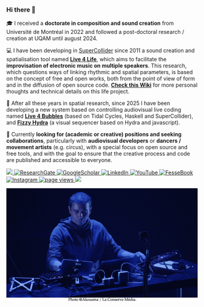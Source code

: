 ### Hi there 👋 

<!--
**Xon77/Xon77** is a ✨ _special_ ✨ repository because its `README.md` (this file) appears on your GitHub profile.

&nbsp;&nbsp; 
![Profile View Counter](https://komarev.com/ghpvc/?username=Xon77)
Here are some ideas to get you started:

- 🔭 I’m currently working on ...
- 🌱 I’m currently learning ...
- 👯 I’m looking to collaborate on ...
- 🤔 I’m looking for help with ...
- 💬 Ask me about ...
- 📫 How to reach me: ...
- 😄 Pronouns: ...
- ⚡ Fun fact: ...
-->

🎓 I received a **doctorate in composition and sound creation** from Université de Montréal in 2022 and followed a post-doctoral research / creation at UQAM until august 2024. 

💻 I have been developing in [SuperCollider](https://supercollider.github.io) since 2011 a sound creation and spatialisation tool named **[Live 4 Life](https://github.com/Xon77/Live4Life)**, which aims to facilitate the **improvisation of electronic music on multiple speakers**. This research, which questions ways of linking rhythmic and spatial parameters, is based on the concept of free and open works, both from the point of view of form and in the diffusion of open source code. **[Check this Wiki](https://github.com/Xon77/Live4Life/wiki)** for more personal thoughts and technical details on this life project. 

🔭 After all these years in spatial research, since 2025 I have been developing a new system based on controlling audiovisual live coding named **[Live 4 Bubbles](https://github.com/Xon77/Live4Bubbles)** (based on Tidal Cycles, Haskell and SuperCollider), and **[Fizzy Hydra](https://github.com/Xon77/FizzyHydra)** (a visual sequencer based on Hydra and javascript).

👯 Currently **looking for (academic or creative) positions and seeking collaborations**, particularly with **audiovisual developers** or **dancers / movement artists** (e.g. circus), with a special focus on open source and free tools, and with the goal to ensure that the creative process and code are published and accessible to everyone.

<a href="https://github.com/Xon77/Xon77/blob/main/Docs/CL%20-%20Resume%202024b.pdf">
    <img src="https://img.shields.io/badge/PDF-CV-red?style=flat-square&logo=adobe">
</a>
<a href='https://www.researchgate.net/profile/Christophe-Lengele' target="_blank">
    <img alt='ResearchGate' src='https://img.shields.io/badge/Research_Gate-00CCBB.svg?&style=flat&logo=ResearchGate&logoColor=white'>
</a>
<a href='https://scholar.google.com/citations?user=ejcaJWgAAAAJ&hl=fr&oi=ao' target="_blank">
    <img alt='GoogleScholar' src='https://img.shields.io/badge/Scholar-100000?style=flat&logo=GoogleScholar&logoColor=white&&color=0181FF'>
</a>
<a href='https://www.linkedin.com/in/christophe-lengelé/' target="_blank">
    <img alt='LinkedIn' src='https://img.shields.io/badge/LinkedIn-0077B5?style=flat&logo=linkedin&logoColor=white'>
</a>
<a href='https://www.youtube.com/channel/UCOv5kb3IQBmgyOQPu5DOZ4g' target="_blank">
    <img alt='YouTube' src='https://img.shields.io/badge/YouTube-FF0000?style=flat&logo=youtube&logoColor=white'>
</a>
<!--
<a href='?' target="_blank">
    <img alt='SoundCloud' src='https://img.shields.io/badge/SoundCloud-FF3300?style=flat&logo=soundcloud&logoColor=white'>
</a>
-->
<a href='https://www.facebook.com/christophe.lengele.1' target="_blank">
    <img alt='FesseBook' src='https://img.shields.io/badge/Facebook-1877F2?style=flat&logo=facebook&logoColor=white'>
</a>
<a href='https://www.instagram.com/christophexon' target="_blank">
    <img alt='Instagram' src='https://img.shields.io/badge/Instagram-E4405F?style=flat&logo=instagram&logoColor=white'>
</a>
 <a href="https://github.com/Xon77">
    <img src="https://komarev.com/ghpvc/?username=Xon77" alt="page views" />
</a>
<a href="https://github.com/Xon77">
<img src="https://img.shields.io/badge/dynamic/json?style=flat&logo=github&label=GitHub%20Stars&style=for-the-badge&query=%24.stars&url=https://api.github-star-counter.workers.dev/user/Xon77" />
</a>


![Cover](https://github.com/Xon77/Xon77/blob/main/Images/XonAkousmaS.png)
 

